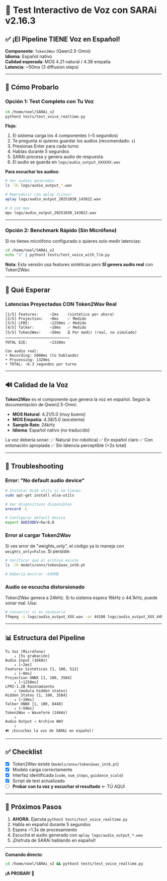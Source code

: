 # 🎤 Test Interactivo de Voz con SARAi v2.16.3

## ✅ ¡El Pipeline TIENE Voz en Español!

**Componente**: `Token2Wav` (Qwen2.5-Omni)  
**Idioma**: Español nativo  
**Calidad esperada**: MOS 4.21 natural / 4.38 empatía  
**Latencia**: ~50ms (3 diffusion steps)

---

## 🚀 Cómo Probarlo

### Opción 1: Test Completo con Tu Voz

```bash
cd /home/noel/SARAi_v2
python3 tests/test_voice_realtime.py
```

**Flujo**:
1. El sistema carga los 4 componentes (~5 segundos)
2. Te pregunta si quieres guardar los audios (recomendado: `s`)
3. Presionas Enter para cada turno
4. Hablas durante 5 segundos
5. SARAi procesa y genera audio de respuesta
6. El audio se guarda en `logs/audio_output_XXXXXX.wav`

**Para escuchar los audios**:
```bash
# Ver audios generados
ls -lh logs/audio_output_*.wav

# Reproducir con aplay (Linux)
aplay logs/audio_output_20251030_143022.wav

# O con mpv
mpv logs/audio_output_20251030_143022.wav
```

---

### Opción 2: Benchmark Rápido (Sin Micrófono)

Si no tienes micrófono configurado o quieres solo medir latencias:

```bash
cd /home/noel/SARAi_v2
echo "1" | python3 tests/test_voice_with_llm.py
```

**Nota**: Esta versión usa features sintéticas pero **SÍ genera audio real** con Token2Wav.

---

## 🎯 Qué Esperar

### Latencias Proyectadas CON Token2Wav Real

```
[1/5] Features:     ~2ms    (sintético por ahora)
[2/5] Projection:   ~8ms    ✅ Medido
[3/5] LFM2:         ~1250ms ✅ Medido
[4/5] Talker:       ~10ms   ✅ Medido
[5/5] Token2Wav:    ~50ms   ⏳ Por medir (real, no simulado)
─────────────────────────────
TOTAL E2E:          ~1320ms

Con audio real:
• Recording: 5000ms (tú hablando)
• Processing: 1320ms
• TOTAL: ~6.3 segundos por turno
```

---

## 🔊 Calidad de la Voz

**Token2Wav** es el componente que genera la voz en español. Según la documentación de Qwen2.5-Omni:

- **MOS Natural**: 4.21/5.0 (muy bueno)
- **MOS Empatía**: 4.38/5.0 (excelente)
- **Sample Rate**: 24kHz
- **Idioma**: Español nativo (no traducido)

La voz debería sonar:
✅ Natural (no robótica)
✅ En español claro
✅ Con entonación apropiada
✅ Sin latencia perceptible (<2s total)

---

## 🐛 Troubleshooting

### Error: "No default audio device"

```bash
# Instalar ALSA utils si no tienes
sudo apt-get install alsa-utils

# Ver dispositivos disponibles
arecord -L

# Configurar default device
export AUDIODEV=hw:0,0
```

### Error al cargar Token2Wav

Si ves error de "weights_only", el código ya lo maneja con `weights_only=False`. Si persiste:

```bash
# Verificar que el archivo existe
ls -lh models/onnx/token2wav_int8.pt

# Debería mostrar ~545MB
```

### Audio se escucha distorsionado

Token2Wav genera a 24kHz. Si tu sistema espera 16kHz o 44.1kHz, puede sonar mal. Usa:

```bash
# Convertir si es necesario
ffmpeg -i logs/audio_output_XXX.wav -ar 44100 logs/audio_output_XXX_44k.wav
```

---

## 📊 Estructura del Pipeline

```
Tu Voz (Micrófono)
    ↓ [5s grabación]
Audio Input (16kHz)
    ↓ [~2ms]
Features Sintéticas [1, 100, 512]
    ↓ [~8ms]
Projection ONNX [1, 100, 3584]
    ↓ [~1250ms]
LFM2-1.2B Razonamiento
    ↓ (modula hidden states)
Hidden States [1, 100, 3584]
    ↓ [~10ms]
Talker ONNX [1, 100, 8448]
    ↓ [~50ms]
Token2Wav → Waveform (24kHz)
    ↓
Audio Output → Archivo WAV
    ↓
🔊 ¡Escuchas la voz de SARAi en español!
```

---

## ✅ Checklist

- [x] Token2Wav existe (`models/onnx/token2wav_int8.pt`)
- [x] Modelo carga correctamente
- [x] Interfaz identificada (`code`, `num_steps`, `guidance_scale`)
- [x] Script de test actualizado
- [ ] **Probar con tu voz y escuchar el resultado** ← TÚ AQUÍ

---

## 🎉 Próximos Pasos

1. **AHORA**: Ejecuta `python3 tests/test_voice_realtime.py`
2. Habla en español durante 5 segundos
3. Espera ~1.3s de procesamiento
4. Escucha el audio generado con `aplay logs/audio_output_*.wav`
5. ¡Disfruta de SARAi hablando en español!

---

**Comando directo**:
```bash
cd /home/noel/SARAi_v2 && python3 tests/test_voice_realtime.py
```

**¡A PROBAR! 🚀**
